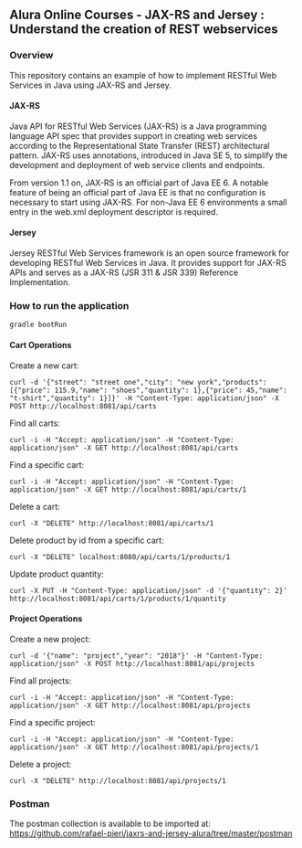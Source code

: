 ## Alura Online Courses - JAX-RS and Jersey : Understand the creation of REST webservices

### Overview
This repository contains an example of how to implement RESTful Web Services in Java using JAX-RS and Jersey.

#### JAX-RS
Java API for RESTful Web Services (JAX-RS) is a Java programming language API spec that provides support in creating web services according to the Representational State Transfer (REST) architectural pattern. JAX-RS uses annotations, introduced in Java SE 5, to simplify the development and deployment of web service clients and endpoints.

From version 1.1 on, JAX-RS is an official part of Java EE 6. A notable feature of being an official part of Java EE is that no configuration is necessary to start using JAX-RS. For non-Java EE 6 environments a small entry in the web.xml deployment descriptor is required.

#### Jersey
Jersey RESTful Web Services framework is an open source framework for developing RESTful Web Services in Java. It provides support for JAX-RS APIs and serves as a JAX-RS (JSR 311 & JSR 339) Reference Implementation.

### How to run the application
```gradle bootRun```

#### Cart Operations

Create a new cart:

```curl -d '{"street": "street one","city": "new york","products": [{"price": 115.9,"name": "shoes","quantity": 1},{"price": 45,"name": "t-shirt","quantity": 1}]}' -H "Content-Type: application/json" -X POST http://localhost:8081/api/carts```

Find all carts:

```curl -i -H "Accept: application/json" -H "Content-Type: application/json" -X GET http://localhost:8081/api/carts```

Find a specific cart:

```curl -i -H "Accept: application/json" -H "Content-Type: application/json" -X GET http://localhost:8081/api/carts/1```

Delete a cart:

```curl -X "DELETE" http://localhost:8081/api/carts/1```

Delete product by id from a specific cart:

```curl -X "DELETE" localhost:8080/api/carts/1/products/1```

Update product quantity:

```curl -X PUT -H "Content-Type: application/json" -d '{"quantity": 2}' http://localhost:8081/api/carts/1/products/1/quantity```

#### Project Operations

Create a new project:

```curl -d '{"name": "project","year": "2018"}' -H "Content-Type: application/json" -X POST http://localhost:8081/api/projects```

Find all projects:

```curl -i -H "Accept: application/json" -H "Content-Type: application/json" -X GET http://localhost:8081/api/projects```

Find a specific project:

```curl -i -H "Accept: application/json" -H "Content-Type: application/json" -X GET http://localhost:8081/api/projects/1```

Delete a project:

```curl -X "DELETE" http://localhost:8081/api/projects/1```

### Postman
The postman collection is available to be imported at: https://github.com/rafael-pieri/jaxrs-and-jersey-alura/tree/master/postman
